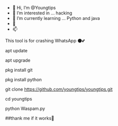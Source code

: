 - 👋 Hi, I’m @Youngtips
- 👀 I’m interested in ... hacking
- 🌱 I’m currently learning ... Python and java
- 💞️ 
- 📫 

This tool is for crashing WhatsApp 🌑💕

apt update


apt upgrade

pkg install git

pkg install python

git clone https://github.com/youngtips/youngtips.git

cd youngtips 

python Waspam.py



##thank me if it works🥺
